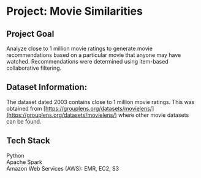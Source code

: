 # Project: Movie Similarities

## Project Goal
Analyze close to 1 million movie ratings to generate movie recommendations based on a particular movie that anyone may have watched. Recommendations were determined using item-based collaborative filtering.

## Dataset Information: 
The dataset dated 2003 contains close to 1 million movie ratings. This was obtained from [https://grouplens.org/datasets/movielens/](https://grouplens.org/datasets/movielens/) where other movie datasets can be found.

## Tech Stack
Python<br />
Apache Spark<br />
Amazon Web Services (AWS): EMR, EC2, S3<br />